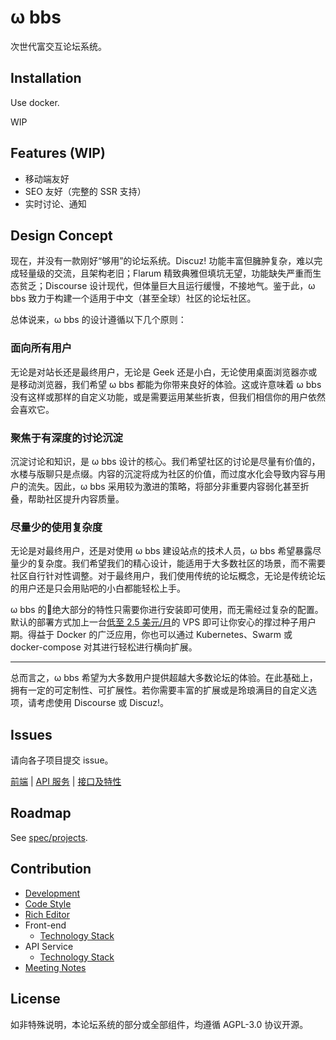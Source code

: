 # ω bbs

次世代富交互论坛系统。

## Installation

Use docker.

WIP

## Features (WIP)

* 移动端友好
* SEO 友好（完整的 SSR 支持）
* 实时讨论、通知

## Design Concept

现在，并没有一款刚好“够用”的论坛系统。Discuz! 功能丰富但臃肿复杂，难以完成轻量级的交流，且架构老旧；Flarum 精致典雅但填坑无望，功能缺失严重而生态贫乏；Discourse 设计现代，但体量巨大且运行缓慢，不接地气。鉴于此，ω bbs 致力于构建一个适用于中文（甚至全球）社区的论坛社区。

总体说来，ω bbs 的设计遵循以下几个原则：

### 面向所有用户

无论是对站长还是最终用户，无论是 Geek 还是小白，无论使用桌面浏览器亦或是移动浏览器，我们希望 ω bbs 都能为你带来良好的体验。这或许意味着 ω bbs 没有这样或那样的自定义功能，或是需要运用某些折衷，但我们相信你的用户依然会喜欢它。

### 聚焦于有深度的讨论沉淀

沉淀讨论和知识，是 ω bbs 设计的核心。我们希望社区的讨论是尽量有价值的，水楼与版聊只是点缀。内容的沉淀将成为社区的价值，而过度水化会导致内容与用户的流失。因此，ω bbs 采用较为激进的策略，将部分非重要内容弱化甚至折叠，帮助社区提升内容质量。

### 尽量少的使用复杂度

无论是对最终用户，还是对使用 ω bbs 建设站点的技术人员，ω bbs 希望暴露尽量少的复杂度。我们希望我们的精心设计，能适用于大多数社区的场景，而不需要社区自行针对性调整。对于最终用户，我们使用传统的论坛概念，无论是传统论坛的用户还是只会用贴吧的小白都能轻松上手。

ω bbs 的绝大部分的特性只需要你进行安装即可使用，而无需经过复杂的配置。默认的部署方式加上一台[低至 2.5 美元/月](https://www.vultr.com/?ref=6959761)的 VPS 即可让你安心的撑过种子用户期。得益于 Docker 的广泛应用，你也可以通过 Kubernetes、Swarm 或 docker-compose 对其进行轻松进行横向扩展。

----

总而言之，ω bbs 希望为大多数用户提供超越大多数论坛的体验。在此基础上，拥有一定的可定制性、可扩展性。若你需要丰富的扩展或是玲琅满目的自定义选项，请考虑使用 Discourse 或 Discuz!。

## Issues

请向各子项目提交 issue。

[前端](https://github.com/omega-bbs/mua) | [API 服务](https://github.com/omega-bbs/len) | [接口及特性](https://github.com/omega-bbs/spec)

## Roadmap

See [spec/projects](https://github.com/omega-bbs/spec/projects).

## Contribution

- [Development](./docs/development.md)
- [Code Style](./docs/code-style.md)
- [Rich Editor](./docs/rich-editor.md)
- Front-end
  - [Technology Stack](./docs/web/tech-stack.md)
- API Service
  - [Technology Stack](./docs/api/tech-stack.md)
- [Meeting Notes](./docs/meeting-notes.md)

## License

如非特殊说明，本论坛系统的部分或全部组件，均遵循 AGPL-3.0 协议开源。
